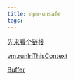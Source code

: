 ```yaml
---
title: npm-unsafe
tags:
---
```


[先来看个链接](https://news.ycombinator.com/item?id=16975025)

[vm.runInThisContext](https://nodejs.org/api/vm.html#vm_vm_runinthiscontext_code_options)

[Buffer](http://cnodejs.org/topic/56499568d28aa64101600fdc)